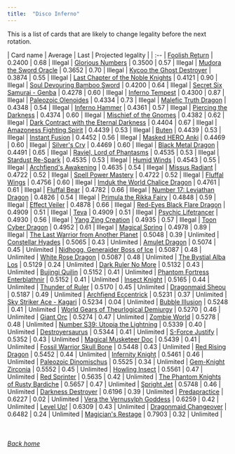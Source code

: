 ```yaml
---
title:  "Disco Inferno"
---
```


This is a list of cards that are likely to change legality before the next rotation.

| Card name | Average | Last | Projected legality |
| :-- |
[Foolish Return](https://db.ygoprodeck.com/card/?search=Foolish%20Return) | 0.2400 | 0.68 | Illegal |
[Glorious Numbers](https://db.ygoprodeck.com/card/?search=Glorious%20Numbers) | 0.3500 | 0.57 | Illegal |
[Mudora the Sword Oracle](https://db.ygoprodeck.com/card/?search=Mudora%20the%20Sword%20Oracle) | 0.3652 | 0.70 | Illegal |
[Kycoo the Ghost Destroyer](https://db.ygoprodeck.com/card/?search=Kycoo%20the%20Ghost%20Destroyer) | 0.3874 | 0.55 | Illegal |
[Last Chapter of the Noble Knights](https://db.ygoprodeck.com/card/?search=Last%20Chapter%20of%20the%20Noble%20Knights) | 0.4121 | 0.90 | Illegal |
[Soul Devouring Bamboo Sword](https://db.ygoprodeck.com/card/?search=Soul%20Devouring%20Bamboo%20Sword) | 0.4200 | 0.64 | Illegal |
[Secret Six Samurai - Genba](https://db.ygoprodeck.com/card/?search=Secret%20Six%20Samurai%20-%20Genba) | 0.4278 | 0.60 | Illegal |
[Inferno Tempest](https://db.ygoprodeck.com/card/?search=Inferno%20Tempest) | 0.4300 | 0.87 | Illegal |
[Paleozoic Olenoides](https://db.ygoprodeck.com/card/?search=Paleozoic%20Olenoides) | 0.4334 | 0.73 | Illegal |
[Malefic Truth Dragon](https://db.ygoprodeck.com/card/?search=Malefic%20Truth%20Dragon) | 0.4348 | 0.54 | Illegal |
[Inferno Hammer](https://db.ygoprodeck.com/card/?search=Inferno%20Hammer) | 0.4361 | 0.57 | Illegal |
[Piercing the Darkness](https://db.ygoprodeck.com/card/?search=Piercing%20the%20Darkness) | 0.4374 | 0.60 | Illegal |
[Mischief of the Gnomes](https://db.ygoprodeck.com/card/?search=Mischief%20of%20the%20Gnomes) | 0.4382 | 0.62 | Illegal |
[Dark Contract with the Eternal Darkness](https://db.ygoprodeck.com/card/?search=Dark%20Contract%20with%20the%20Eternal%20Darkness) | 0.4404 | 0.67 | Illegal |
[Amazoness Fighting Spirit](https://db.ygoprodeck.com/card/?search=Amazoness%20Fighting%20Spirit) | 0.4439 | 0.53 | Illegal |
[Buten](https://db.ygoprodeck.com/card/?search=Buten) | 0.4439 | 0.53 | Illegal |
[Instant Fusion](https://db.ygoprodeck.com/card/?search=Instant%20Fusion) | 0.4452 | 0.56 | Illegal |
[Masked HERO Anki](https://db.ygoprodeck.com/card/?search=Masked%20HERO%20Anki) | 0.4469 | 0.60 | Illegal |
[Silver's Cry](https://db.ygoprodeck.com/card/?search=Silver's%20Cry) | 0.4469 | 0.60 | Illegal |
[Black Metal Dragon](https://db.ygoprodeck.com/card/?search=Black%20Metal%20Dragon) | 0.4491 | 0.65 | Illegal |
[Raviel, Lord of Phantasms](https://db.ygoprodeck.com/card/?search=Raviel,%20Lord%20of%20Phantasms) | 0.4535 | 0.53 | Illegal |
[Stardust Re-Spark](https://db.ygoprodeck.com/card/?search=Stardust%20Re-Spark) | 0.4535 | 0.53 | Illegal |
[Humid Winds](https://db.ygoprodeck.com/card/?search=Humid%20Winds) | 0.4543 | 0.55 | Illegal |
[Archfiend's Awakening](https://db.ygoprodeck.com/card/?search=Archfiend's%20Awakening) | 0.4635 | 0.54 | Illegal |
[Missus Radiant](https://db.ygoprodeck.com/card/?search=Missus%20Radiant) | 0.4722 | 0.52 | Illegal |
[Spell Power Mastery](https://db.ygoprodeck.com/card/?search=Spell%20Power%20Mastery) | 0.4722 | 0.52 | Illegal |
[Fluffal Wings](https://db.ygoprodeck.com/card/?search=Fluffal%20Wings) | 0.4756 | 0.60 | Illegal |
[Imduk the World Chalice Dragon](https://db.ygoprodeck.com/card/?search=Imduk%20the%20World%20Chalice%20Dragon) | 0.4761 | 0.61 | Illegal |
[Fluffal Bear](https://db.ygoprodeck.com/card/?search=Fluffal%20Bear) | 0.4782 | 0.66 | Illegal |
[Number 17: Leviathan Dragon](https://db.ygoprodeck.com/card/?search=Number%2017:%20Leviathan%20Dragon) | 0.4826 | 0.54 | Illegal |
[Primula the Rikka Fairy](https://db.ygoprodeck.com/card/?search=Primula%20the%20Rikka%20Fairy) | 0.4848 | 0.59 | Illegal |
[Effect Veiler](https://db.ygoprodeck.com/card/?search=Effect%20Veiler) | 0.4878 | 0.66 | Illegal |
[Red-Eyes Black Flare Dragon](https://db.ygoprodeck.com/card/?search=Red-Eyes%20Black%20Flare%20Dragon) | 0.4909 | 0.51 | Illegal |
[Teva](https://db.ygoprodeck.com/card/?search=Teva) | 0.4909 | 0.51 | Illegal |
[Psychic Lifetrancer](https://db.ygoprodeck.com/card/?search=Psychic%20Lifetrancer) | 0.4930 | 0.56 | Illegal |
[Yang Zing Creation](https://db.ygoprodeck.com/card/?search=Yang%20Zing%20Creation) | 0.4935 | 0.57 | Illegal |
[Toon Cyber Dragon](https://db.ygoprodeck.com/card/?search=Toon%20Cyber%20Dragon) | 0.4952 | 0.61 | Illegal |
[Magical Spring](https://db.ygoprodeck.com/card/?search=Magical%20Spring) | 0.4978 | 0.89 | Illegal |
[The Last Warrior from Another Planet](https://db.ygoprodeck.com/card/?search=The%20Last%20Warrior%20from%20Another%20Planet) | 0.5048 | 0.39 | Unlimited |
[Constellar Hyades](https://db.ygoprodeck.com/card/?search=Constellar%20Hyades) | 0.5065 | 0.43 | Unlimited |
[Amulet Dragon](https://db.ygoprodeck.com/card/?search=Amulet%20Dragon) | 0.5074 | 0.45 | Unlimited |
[Nidhogg, Generaider Boss of Ice](https://db.ygoprodeck.com/card/?search=Nidhogg,%20Generaider%20Boss%20of%20Ice) | 0.5087 | 0.48 | Unlimited |
[White Rose Dragon](https://db.ygoprodeck.com/card/?search=White%20Rose%20Dragon) | 0.5087 | 0.48 | Unlimited |
[The Bystial Alba Los](https://db.ygoprodeck.com/card/?search=The%20Bystial%20Alba%20Los) | 0.5129 | 0.24 | Unlimited |
[Dark Ruler No More](https://db.ygoprodeck.com/card/?search=Dark%20Ruler%20No%20More) | 0.5132 | 0.43 | Unlimited |
[Bujingi Quilin](https://db.ygoprodeck.com/card/?search=Bujingi%20Quilin) | 0.5152 | 0.41 | Unlimited |
[Phantom Fortress Enterblathnir](https://db.ygoprodeck.com/card/?search=Phantom%20Fortress%20Enterblathnir) | 0.5152 | 0.41 | Unlimited |
[Insect Knight](https://db.ygoprodeck.com/card/?search=Insect%20Knight) | 0.5165 | 0.44 | Unlimited |
[Thunder of Ruler](https://db.ygoprodeck.com/card/?search=Thunder%20of%20Ruler) | 0.5170 | 0.45 | Unlimited |
[Dragonmaid Sheou](https://db.ygoprodeck.com/card/?search=Dragonmaid%20Sheou) | 0.5187 | 0.49 | Unlimited |
[Archfiend Eccentrick](https://db.ygoprodeck.com/card/?search=Archfiend%20Eccentrick) | 0.5231 | 0.37 | Unlimited |
[Sky Striker Ace - Kagari](https://db.ygoprodeck.com/card/?search=Sky%20Striker%20Ace%20-%20Kagari) | 0.5234 | 0.04 | Unlimited |
[Bubble Illusion](https://db.ygoprodeck.com/card/?search=Bubble%20Illusion) | 0.5248 | 0.41 | Unlimited |
[World Gears of Theurlogical Demiurgy](https://db.ygoprodeck.com/card/?search=World%20Gears%20of%20Theurlogical%20Demiurgy) | 0.5270 | 0.46 | Unlimited |
[Giant Orc](https://db.ygoprodeck.com/card/?search=Giant%20Orc) | 0.5274 | 0.47 | Unlimited |
[Zombie World](https://db.ygoprodeck.com/card/?search=Zombie%20World) | 0.5278 | 0.48 | Unlimited |
[Number S39: Utopia the Lightning](https://db.ygoprodeck.com/card/?search=Number%20S39:%20Utopia%20the%20Lightning) | 0.5339 | 0.40 | Unlimited |
[Destroyersaurus](https://db.ygoprodeck.com/card/?search=Destroyersaurus) | 0.5344 | 0.41 | Unlimited |
[S-Force Justify](https://db.ygoprodeck.com/card/?search=S-Force%20Justify) | 0.5352 | 0.43 | Unlimited |
[Magical Musketeer Doc](https://db.ygoprodeck.com/card/?search=Magical%20Musketeer%20Doc) | 0.5439 | 0.41 | Unlimited |
[Fossil Warrior Skull Bone](https://db.ygoprodeck.com/card/?search=Fossil%20Warrior%20Skull%20Bone) | 0.5448 | 0.43 | Unlimited |
[Red Rising Dragon](https://db.ygoprodeck.com/card/?search=Red%20Rising%20Dragon) | 0.5452 | 0.44 | Unlimited |
[Infernity Knight](https://db.ygoprodeck.com/card/?search=Infernity%20Knight) | 0.5461 | 0.46 | Unlimited |
[Paleozoic Dinomischus](https://db.ygoprodeck.com/card/?search=Paleozoic%20Dinomischus) | 0.5525 | 0.34 | Unlimited |
[Gem-Knight Zirconia](https://db.ygoprodeck.com/card/?search=Gem-Knight%20Zirconia) | 0.5552 | 0.45 | Unlimited |
[Howling Insect](https://db.ygoprodeck.com/card/?search=Howling%20Insect) | 0.5561 | 0.47 | Unlimited |
[Red Sprinter](https://db.ygoprodeck.com/card/?search=Red%20Sprinter) | 0.5635 | 0.42 | Unlimited |
[The Phantom Knights of Rusty Bardiche](https://db.ygoprodeck.com/card/?search=The%20Phantom%20Knights%20of%20Rusty%20Bardiche) | 0.5657 | 0.47 | Unlimited |
[Spright Jet](https://db.ygoprodeck.com/card/?search=Spright%20Jet) | 0.5748 | 0.46 | Unlimited |
[Darkness Destroyer](https://db.ygoprodeck.com/card/?search=Darkness%20Destroyer) | 0.6196 | 0.39 | Unlimited |
[Predapractice](https://db.ygoprodeck.com/card/?search=Predapractice) | 0.6227 | 0.02 | Unlimited |
[Vera the Vernusylph Goddess](https://db.ygoprodeck.com/card/?search=Vera%20the%20Vernusylph%20Goddess) | 0.6259 | 0.42 | Unlimited |
[Level Up!](https://db.ygoprodeck.com/card/?search=Level%20Up!) | 0.6309 | 0.43 | Unlimited |
[Dragonmaid Changeover](https://db.ygoprodeck.com/card/?search=Dragonmaid%20Changeover) | 0.6482 | 0.24 | Unlimited |
[Magician's Restage](https://db.ygoprodeck.com/card/?search=Magician's%20Restage) | 0.7903 | 0.32 | Unlimited |

<br>

###### [Back home](index)